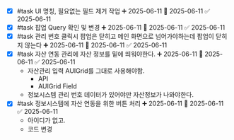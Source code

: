 - [x] #task UI 명칭, 필요없는 필드 제거 작업 ➕ 2025-06-11 🛫 2025-06-11 ✅ 2025-06-11
- [x] #task 팝업 Query 확인 및 변경 ➕ 2025-06-11 🛫 2025-06-11 ✅ 2025-06-11
- [x] #task 관리 번호 클릭시 팝업은 닫히고 메인 화면으로 넘어가야하는데 팝업이 닫히지 않는다 ➕ 2025-06-11 🛫 2025-06-11 ✅ 2025-06-11
- [x] #task 자산 연동 관리에 자산 정보를 밑에 띄워야한다. ➕ 2025-06-11 🛫 2025-06-11 ✅ 2025-06-11
	- 자산관리 입력 AUIGrid를 그대로 사용해야함.
		- API
		- AUIGrid Field
	- 정보시스템 관리 번호 데이터가 있어야만 자산정보가 나와야한다.
- [x] #task 정보시스템에 자산 연동을 위한 버튼 처리 ➕ 2025-06-11 🛫 2025-06-11 ✅ 2025-06-11
	- 아이디가 없고.
	- 코드 변경